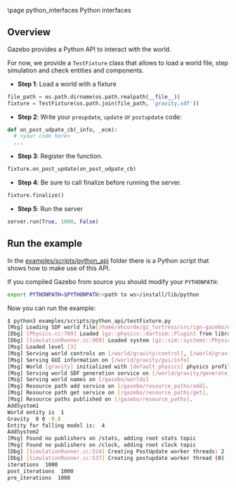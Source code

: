 \page python_interfaces Python interfaces

## Overview

Gazebo provides a Python API to interact with the world.

For now, we provide a `TestFixture` class that allows to load a world file,
step simulation and check entities and components.

 - **Step 1**: Load a world with a fixture

```python
file_path = os.path.dirname(os.path.realpath(__file__))
fixture = TestFixture(os.path.join(file_path, 'gravity.sdf'))
```

 - **Step 2**: Write your `preupdate`, `update` or `postupdate` code:

```python
def on_post_udpate_cb(_info, _ecm):
  # <your code here>
  ...
```

 - **Step 3**: Register the function.

```python
fixture.on_post_update(on_post_udpate_cb)
```

  - **Step 4**: Be sure to call finalize before running the server.

```python
fixture.finalize()
```

  - **Step 5**: Run the server

```python
server.run(True, 1000, False)
```

## Run the example

In the
[examples/scripts/python_api](https://github.com/gazebosim/gz-sim/tree/gz-sim7/examples/scripts/python_api)
folder there is a Python script that shows how to make use of this API.

If you compiled Gazebo from source you should modify your `PYTHONPATH`:

```bash
export PYTHONPATH=$PYTHONPATH:<path to ws>/install/lib/python
```

Now you can run the example:

```bash
$ python3 examples/scripts/python_api/testFixture.py
[Msg] Loading SDF world file[/home/ahcorde/gz_fortress/src/ign-gazebo/examples/scripts/python_api/gravity.sdf].
[Dbg] [Physics.cc:789] Loaded [gz::physics::dartsim::Plugin] from library [/home/ahcorde/gz_fortress/install/lib/gz-physics-5/engine-plugins/libgz-physics-dartsim-plugin.so]
[Dbg] [SimulationRunner.cc:909] Loaded system [gz::sim::systems::Physics] for entity [1]
[Msg] Loaded level [3]
[Msg] Serving world controls on [/world/gravity/control], [/world/gravity/control/state] and [/world/gravity/playback/control]
[Msg] Serving GUI information on [/world/gravity/gui/info]
[Msg] World [gravity] initialized with [default_physics] physics profile.
[Msg] Serving world SDF generation service on [/world/gravity/generate_world_sdf]
[Msg] Serving world names on [/gazebo/worlds]
[Msg] Resource path add service on [/gazebo/resource_paths/add].
[Msg] Resource path get service on [/gazebo/resource_paths/get].
[Msg] Resource paths published on [/gazebo/resource_paths].
AddSystem1
World entity is  1
Gravity  0 0 -9.8
Entity for falling model is:  4
AddSystem2
[Msg] Found no publishers on /stats, adding root stats topic
[Msg] Found no publishers on /clock, adding root clock topic
[Dbg] [SimulationRunner.cc:524] Creating PostUpdate worker threads: 2
[Dbg] [SimulationRunner.cc:537] Creating postupdate worker thread (0)
iterations  1000
post_iterations  1000
pre_iterations  1000
```

